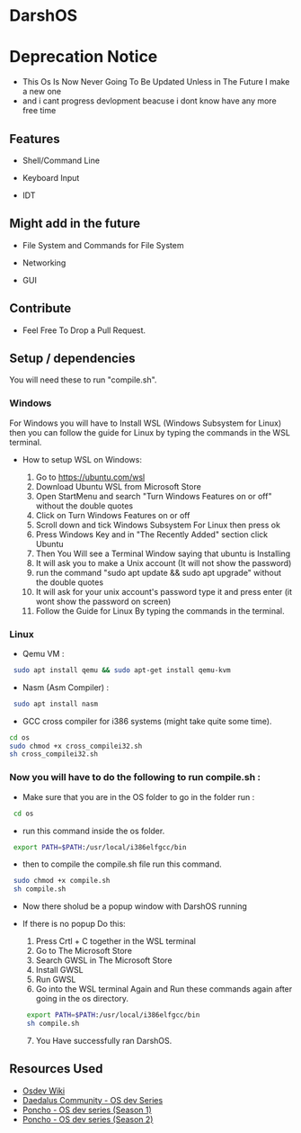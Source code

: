 
# DarshOS

# Deprecation Notice
- This Os Is Now Never Going To Be Updated Unless in The Future I make a new one
- and i cant progress devlopment beacuse i dont know have any more free time

## Features

- Shell/Command Line 

- Keyboard Input

- IDT
## Might add in the future
 
 - File System and Commands for File  System

 - Networking
 
 - GUI


## Contribute
- Feel Free To Drop a Pull Request.

## Setup / dependencies 
You will need these to run "compile.sh".

### Windows
For Windows you will have to Install WSL (Windows Subsystem for Linux) then you can follow the guide for Linux by typing the commands in the WSL terminal.

- How to setup WSL on Windows:

    1. Go to https://ubuntu.com/wsl
    2. Download Ubuntu WSL from Microsoft Store
    3. Open StartMenu and search "Turn Windows Features on or off" without the double quotes
    4. Click on Turn Windows Features on or off
    5. Scroll down and tick Windows Subsystem For Linux then press ok
    6. Press Windows Key and in "The Recently Added" section click Ubuntu
    7. Then You Will see a Terminal Window saying that ubuntu is Installing
    8. It will ask you to make a Unix account (It will not show the password)
    9. run the command "sudo apt update && sudo apt upgrade" without the double quotes
    10. It will ask for your unix account's password type it and press enter (it wont show the password on screen)
    11. Follow the Guide for Linux By typing the commands in the terminal.

### Linux

- Qemu VM : 
```bash
 sudo apt install qemu && sudo apt-get install qemu-kvm
```
- Nasm (Asm Compiler) :
```bash
 sudo apt install nasm
```
- GCC cross compiler for i386 systems (might take quite some time).
```bash
cd os
sudo chmod +x cross_compilei32.sh
sh cross_compilei32.sh
```
### Now you will have to do the following to run compile.sh :

- Make sure that you are in the OS folder to go in the folder run :
```bash
 cd os 
```
- run this command inside the os folder.
```bash
 export PATH=$PATH:/usr/local/i386elfgcc/bin
```
- then to compile the compile.sh file run this command.
```bash
 sudo chmod +x compile.sh
 sh compile.sh
```

- Now there sholud be a popup window with DarshOS running
 
- If there is no popup Do this:

    1. Press Crtl + C together in the WSL terminal
    2. Go to The Microsoft Store
    3. Search GWSL in The Microsoft Store
    4. Install GWSL
    5. Run GWSL
    6. Go into the WSL terminal Again and Run these commands again after going in the os directory.
    ```bash
     export PATH=$PATH:/usr/local/i386elfgcc/bin
     sh compile.sh
    ```
    7. You Have successfully ran DarshOS.



## Resources Used
 - [Osdev Wiki](https://wiki.osdev.org/Main_Page)
 - [Daedalus Community - OS dev Series](https://www.youtube.com/watch?v=MwPjvJ9ulSc&list=PLm3B56ql_akNcvH8vvJRYOc7TbYhRs19M)
 - [Poncho - OS dev series (Season 1)](https://www.youtube.com/watch?v=7LTB4aLI7r0&list=PLxN4E629pPnKKqYsNVXpmCza8l0Jb6l8-)
  - [Poncho - OS dev series (Season 2)](https://www.youtube.com/watch?v=mpPbKEeWIHU&list=PLxN4E629pPnJxCQCLy7E0SQY_zuumOVyZ)
